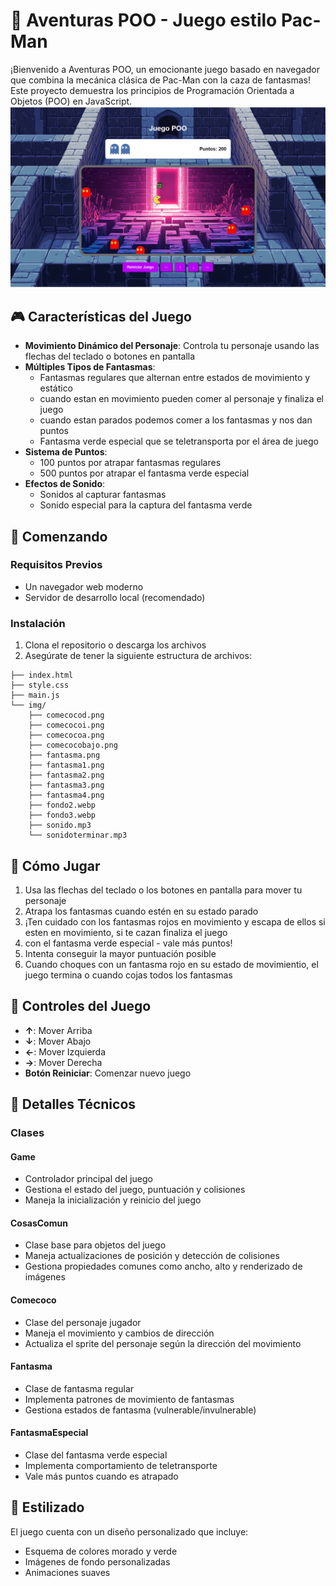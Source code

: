 # 👾 Aventuras POO - Juego estilo Pac-Man

¡Bienvenido a Aventuras POO, un emocionante juego basado en navegador que combina la mecánica clásica de Pac-Man con la caza de fantasmas! Este proyecto demuestra los principios de Programación Orientada a Objetos (POO) en JavaScript.
![](/img/presentacion.png)
## 🎮 Características del Juego

- **Movimiento Dinámico del Personaje**: Controla tu personaje usando las flechas del teclado o botones en pantalla
- **Múltiples Tipos de Fantasmas**: 
  - Fantasmas regulares que alternan entre estados de movimiento y estático
  - cuando estan en movimiento pueden comer al personaje y finaliza el juego
  - cuando estan parados podemos comer a los fantasmas y nos dan puntos
  - Fantasma verde especial que se teletransporta por el área de juego 
- **Sistema de Puntos**: 
  - 100 puntos por atrapar fantasmas regulares
  - 500 puntos por atrapar el fantasma verde especial
- **Efectos de Sonido**: 
  - Sonidos al capturar fantasmas
  - Sonido especial para la captura del fantasma verde

## 🚀 Comenzando

### Requisitos Previos
- Un navegador web moderno
- Servidor de desarrollo local (recomendado)

### Instalación

1. Clona el repositorio o descarga los archivos
2. Asegúrate de tener la siguiente estructura de archivos:
```
├── index.html
├── style.css
├── main.js
└── img/
    ├── comecocod.png
    ├── comecocoi.png
    ├── comecocoa.png
    ├── comecocobajo.png
    ├── fantasma.png
    ├── fantasma1.png
    ├── fantasma2.png
    ├── fantasma3.png
    ├── fantasma4.png
    ├── fondo2.webp
    ├── fondo3.webp
    ├── sonido.mp3
    └── sonidoterminar.mp3
```

## 🎯 Cómo Jugar

1. Usa las flechas del teclado o los botones en pantalla para mover tu personaje
2. Atrapa los fantasmas cuando estén en su estado parado 
3. ¡Ten cuidado con los fantasmas rojos en movimiento y escapa de ellos si esten en movimiento, si te cazan finaliza el juego
4. con el fantasma verde especial - vale más puntos!
5. Intenta conseguir la mayor puntuación posible
6. Cuando choques con un fantasma rojo en su estado de movimientio, el juego termina o cuando cojas todos los fantasmas

## 🎨 Controles del Juego

- **↑**: Mover Arriba
- **↓**: Mover Abajo
- **←**: Mover Izquierda
- **→**: Mover Derecha
- **Botón Reiniciar**: Comenzar nuevo juego

## 🔧 Detalles Técnicos

### Clases

#### Game
- Controlador principal del juego
- Gestiona el estado del juego, puntuación y colisiones
- Maneja la inicialización y reinicio del juego

#### CosasComun
- Clase base para objetos del juego
- Maneja actualizaciones de posición y detección de colisiones
- Gestiona propiedades comunes como ancho, alto y renderizado de imágenes

#### Comecoco
- Clase del personaje jugador
- Maneja el movimiento y cambios de dirección
- Actualiza el sprite del personaje según la dirección del movimiento

#### Fantasma
- Clase de fantasma regular
- Implementa patrones de movimiento de fantasmas
- Gestiona estados de fantasma (vulnerable/invulnerable)

#### FantasmaEspecial
- Clase del fantasma verde especial
- Implementa comportamiento de teletransporte
- Vale más puntos cuando es atrapado

## 🎨 Estilizado

El juego cuenta con un diseño personalizado que incluye:
- Esquema de colores morado y verde
- Imágenes de fondo personalizadas
- Animaciones suaves